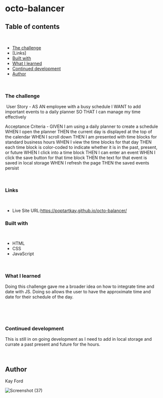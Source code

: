 # octo-balancer

## Table of contents
​
  - [The challenge](#the-challenge)
  - [Links]
  - [Built with](#built-with)
  - [What I learned](#what-i-learned)
  - [Continued development](#continued-development)
- [Author](#author)

​
​
​
### The challenge
​
User Story - 
AS AN employee with a busy schedule
I WANT to add important events to a daily planner
SO THAT I can manage my time effectively


Acceptance Criteria -
GIVEN I am using a daily planner to create a schedule
WHEN I open the planner
THEN the current day is displayed at the top of the calendar
WHEN I scroll down
THEN I am presented with time blocks for standard business hours
WHEN I view the time blocks for that day
THEN each time block is color-coded to indicate whether it is in the past, present, or future
WHEN I click into a time block
THEN I can enter an event
WHEN I click the save button for that time block
THEN the text for that event is saved in local storage
WHEN I refresh the page
THEN the saved events persist

​
### Links
​

- Live Site URL:https://poptartkay.github.io/octo-balancer/
​
### Built with
​
- HTML
- CSS
- JavaScript

​
### What I learned

Doing this challenge gave me a broader idea on how to integrate time and date with JS.
Doing so allows the user to have the approximate time and date for their schedule of the
day.

​

​
### Continued development
This is still in on going development as I need to add in local storage and currate a past
present and future for the hours.

​
## Author
Kay Ford

![Screenshot (37)](https://user-images.githubusercontent.com/91912984/207234224-a3ddeb81-358a-42b2-942e-e88121fcea3d.png)
